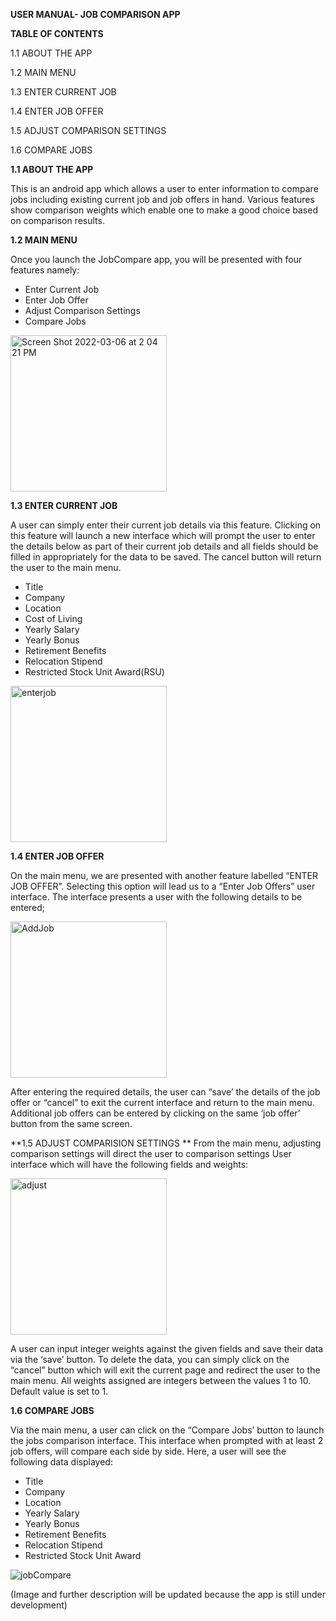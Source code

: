 **USER MANUAL- JOB COMPARISON APP**

**TABLE OF CONTENTS**

1.1 ABOUT THE APP

1.2 MAIN MENU

1.3 ENTER CURRENT JOB

1.4 ENTER JOB OFFER

1.5 ADJUST COMPARISON SETTINGS

1.6 COMPARE JOBS


**1.1 ABOUT THE APP**

This is an android app which allows a user to enter information to compare jobs including existing current job and job offers in hand. Various features show comparison weights which enable one to make a good choice based on comparison results.

 **1.2 MAIN MENU**

Once you launch the JobCompare app, you will be presented with four features namely:
-	Enter Current Job
-	Enter Job Offer
-	Adjust Comparison Settings
-	Compare Jobs


<img width="250" alt="Screen Shot 2022-03-06 at 2 04 21 PM" src="https://user-images.githubusercontent.com/37849950/156944779-14679b5a-03a4-4bdd-a4fd-b7e8eed66202.png">




**1.3	ENTER CURRENT JOB**

 A user can simply enter their current job details via this feature. Clicking on this feature will launch a new interface which will prompt the user to enter the details below as part of their current job details and all fields should be filled in appropriately for the data to be saved. The cancel button will return the user to the main menu.
-	Title
-	Company
-	Location
-	Cost of Living
-	Yearly Salary
-	Yearly Bonus
-	Retirement Benefits
-	Relocation Stipend
-	Restricted Stock Unit Award(RSU)

<img width="250" alt="enterjob" src="https://user-images.githubusercontent.com/37849950/156945498-dabaabc8-21fe-4a7e-b33f-359f100838e3.png">


**1.4	ENTER JOB OFFER**

On the main menu, we are presented with another feature labelled “ENTER JOB OFFER”. Selecting this option will lead us to a “Enter Job Offers” user interface. The interface presents a user with the following details to be entered;


<img width="250" alt="AddJob" src="https://user-images.githubusercontent.com/37849950/156945528-81f32f32-ed01-41d9-9b23-7ce084f6d80b.png">

After entering the required details, the user can “save’ the details of the job offer or “cancel” to exit the current interface and return to the main menu. Additional job offers can be entered by clicking on the same ‘job offer’ button from the same screen.

**1.5	ADJUST COMPARISION SETTINGS
**
 From the main menu, adjusting comparison settings will direct the user to comparison settings User interface which will have the following fields and weights:

<img width="250" alt="adjust" src="https://user-images.githubusercontent.com/37849950/156945553-b9c23915-6dcb-415a-882b-11ccace13d02.png">



A user can input integer weights against the given fields and save their data via the ‘save’ button. To delete the data, you can simply click on the “cancel” button which will exit the current page and redirect the user to the main menu.
All weights assigned are integers between the values 1 to 10. Default value is set to 1.

**1.6	COMPARE JOBS**

Via the main menu, a user can click on the “Compare Jobs’ button to launch the jobs comparison interface.
This interface when prompted with at least 2 job offers, will compare each side by side. Here, a user will see the following data displayed:
-	Title
-	Company
-	Location
-	Yearly Salary
-	Yearly Bonus
-	Retirement Benefits
-	Relocation Stipend
-	Restricted Stock Unit Award


![jobCompare](https://user-images.githubusercontent.com/37849950/156945806-4c129380-885b-4c7e-bfb9-9e648a127738.png)


(Image and further description will be updated because the app is still under development)
